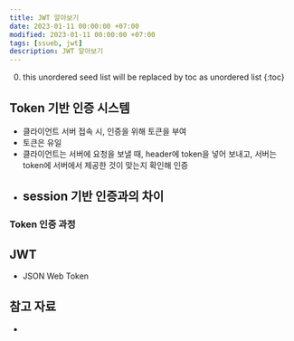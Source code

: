 ```yaml
---
title: JWT 알아보기
date: 2023-01-11 00:00:00 +07:00
modified: 2023-01-11 00:00:00 +07:00
tags: [ssueb, jwt]
description: JWT 알아보기
---
```


0. this unordered seed list will be replaced by toc as unordered list
{:toc}

## Token 기반 인증 시스템
- 클라이언트 서버 접속 시, 인증을 위해 토큰을 부여
- 토큰은 유일
- 클라이언트는 서버에 요청을 보낼 때, header에 token을 넣어 보내고, 서버는 token에 서버에서 제공한 것이 맞는지 확인해 인증
- session 기반 인증과의 차이
  - 

### Token 인증 과정


## JWT
- JSON Web Token

## 참고 자료
- []()
